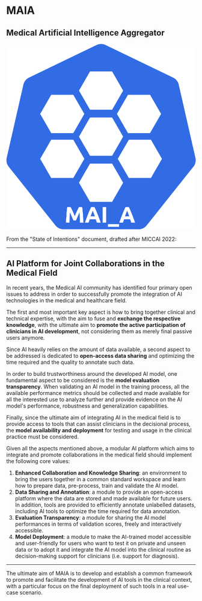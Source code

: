 # MAIA
## Medical Artificial Intelligence Aggregator
![](MAI_A_logo.png)

From the "State of Intentions" document, drafted after MICCAI 2022:

---
## AI Platform for Joint Collaborations in the Medical Field

In recent years, the Medical AI community has identified four primary open issues to address in order to successfully promote the integration of AI technologies in the medical and healthcare field.

The first and most important key aspect is how to bring together clinical and technical expertise, with the aim to fuse and **exchange the respective knowledge**, with the ultimate aim to **promote the active participation of clinicians in AI development**, not considering them as merely final passive users anymore. 

Since AI heavily relies on the amount of data available, a second aspect to be addressed is dedicated to **open-access data sharing** and optimizing the time required and the quality to annotate such data.

In order to build trustworthiness around the developed AI model, one fundamental aspect to be considered is the **model evaluation transparency**. When validating an AI model in the training process, all the available performance metrics should be collected and made available for all the interested use to analyze further and provide evidence on the AI model's performance, robustness and generalization capabilities.

Finally, since the ultimate aim of integrating AI in the medical field is to provide access to tools that can assist clinicians in the decisional process, the **model availability and deployment** for testing and usage in the clinical practice must be considered.

Given all the aspects mentioned above, a modular AI platform which aims to integrate and promote collaborations in the medical field should implement the following core values:

1. **Enhanced Collaboration and Knowledge Sharing**: an environment to bring the users together in a common standard workspace and learn how to prepare data, pre-process, train and validate the AI model.
2. **Data Sharing and Annotation**: a module to provide an open-access platform where the data are stored and made available for future users. In addition, tools are provided to efficiently annotate unlabelled datasets, including AI tools to optimize the time required for data annotation.
3. **Evaluation Transparency**: a module for sharing the AI model performances in terms of validation scores, freely and interactively accessible.
4. **Model Deployment**: a module to make the AI-trained model accessible and user-friendly for users who want to test it on private and unseen data or to adopt it and integrate the AI model into the clinical routine as decision-making support for clinicians (i.e. support for diagnosis).
---

The ultimate aim of MAIA is to develop and establish a common framework to promote and facilitate the development of AI tools in the clinical context, with a particular focus on the final deployment of such tools in a real use-case scenario.
